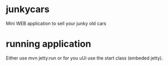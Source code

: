 # junkycars

Mini WEB application to sell your junky old cars

# running application

Either use mvn jetty:run or for you uUi use the start class (embeded jetty).



